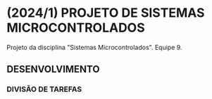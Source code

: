 # (2024/1) PROJETO DE SISTEMAS MICROCONTROLADOS
Projeto da disciplina "Sistemas Microcontrolados". Equipe 9.

## DESENVOLVIMENTO

### DIVISÃO DE TAREFAS
